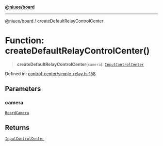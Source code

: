 [**@niuee/board**](../README.md)

***

[@niuee/board](../globals.md) / createDefaultRelayControlCenter

# Function: createDefaultRelayControlCenter()

> **createDefaultRelayControlCenter**(`camera`): [`InputControlCenter`](../interfaces/InputControlCenter.md)

Defined in: [control-center/simple-relay.ts:158](https://github.com/niuee/board/blob/a0a1179721d4f4b943b6a9bc156753ac9737e502/src/control-center/simple-relay.ts#L158)

## Parameters

### camera

[`BoardCamera`](../interfaces/BoardCamera.md)

## Returns

[`InputControlCenter`](../interfaces/InputControlCenter.md)
